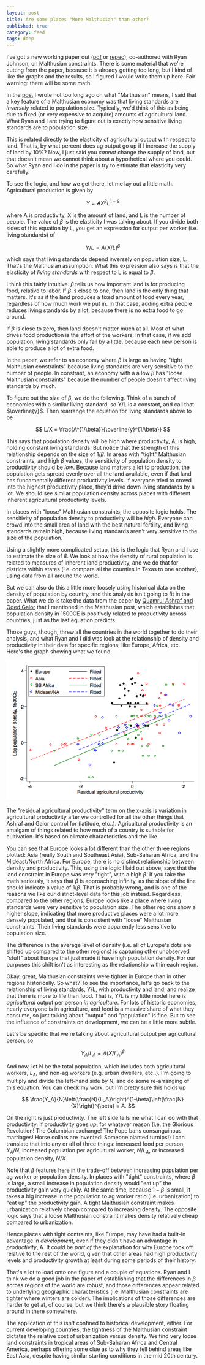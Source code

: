 ```yaml
---
layout: post
title: Are some places "More Malthusian" than other?
published: true
category: feed
tags: deep
---
```


I've got a new working paper out ([pdf](/assets/2017-06-28-Constraint.pdf) or [repec](https://ideas.repec.org/p/hou/wpaper/2017-192-55.html)), co-authored with Ryan Johnson, on Malthusian constraints. There is some material that we're cutting from the paper, because it is already getting too long, but I kind of like the graphs and the results, so I figured I would write them up here. Fair warning: there will be some math.

In the [post](https://growthecon.com/blog/Malthus/) I wrote not too long ago on what "Malthusian" means, I said that a key feature of a Malthusian economy was that living standards are *inversely* related to population size. Typically, we'd think of this as being due to fixed (or very expensive to acquire) amounts of agricultural land. What Ryan and I are trying to figure out is exactly how sensitive living standards are to population size. 

This is related directly to the elasticity of agricultural output with respect to land. That is, by what percent does ag output go up if I increase the supply of land by 10%? Now, I just said you *cannot* change the supply of land, but that doesn't mean we cannot think about a hypothetical where you could. So what Ryan and I do in the paper is try to estimate that elasticity very carefully. 

To see the logic, and how we get there, let me lay out a little math. Agricultural production is given by

$$
Y = A X^{\beta} L^{1-\beta}
$$

where A is productivity, X is the amount of land, and L is the number of people. The value of $\beta$ is the elasticity I was talking about. If you divide both sides of this equation by L, you get an expression for output per worker (i.e. living standards) of

$$
Y/L = A (X/L)^{\beta}
$$

which says that living standards depend inversely on population size, L. That's the Malthusian assumption. What this expression also says is that the elasticity of *living standards* with respect to L is equal to $\beta$. 

I think this fairly intuitive. $\beta$ tells us how important land is for producing food, relative to labor. If $\beta$ is close to one, then land is the only thing that matters. It's as if the land produces a fixed amount of food every year, regardless of how much work we put in. In that case, adding extra people reduces living standards by a lot, because there is no extra food to go around. 

If $\beta$ is close to zero, then land doesn't matter much at all. Most of what drives food production is the effort of the workers. In that case, if we add population, living standards only fall by a little, because each new person is able to produce a lot of extra food.

In the paper, we refer to an economy where $\beta$ is large as having "tight Malthusian constraints" because living standards are very sensitive to the number of people. In constrast, an economy with a a low $\beta$ has "loose Malthusian constraints" because the number of people doesn't affect living standards by much. 

To figure out the size of $\beta$, we do the following. Think of a bunch of economies with a similar living standard, so Y/L is a constant, and call that $\overline{y}$. Then rearrange the equation for living standards above to be

$$
L/X = \frac{A^{1/\beta}}{\overline{y}^{1/\beta}}
$$

This says that population density will be high where productivity, A, is high, holding constant living standards. But notice that the strength of this relationship depends on the size of $1/\beta$. In areas with "tight" Malthusian constraints, and high $\beta$ values, the sensitivity of population density to productivity should be *low*. Because land matters a lot to production, the population gets spread evenly over all the land available, even if that land has fundamentally different productivity levels. If everyone tried to crowd into the highest productivity place, they'd drive down living standards by a lot. We should see similar population density across places with different inherent agricultural productivity levels.

In places with "loose" Malthusian constraints, the opposite logic holds. The sensitivity of population density to productivity will be *high*. Everyone can crowd into the small area of land with the best natural fertility, and living standards remain high, because living standards aren't very sensitive to the size of the population. 

Using a slightly more complicated setup, this is the logic that Ryan and I use to estimate the size of $\beta$. We look at how the density of rural population is related to measures of inherent land productivity, and we do that for districts within states (i.e. compare all the counties in Texas to one another), using data from all around the world. 

But we can also do this a little more loosely using historical data on the density of population by country, and this analysis isn't going to fit in the paper. What we do is take the data from the paper by [Quamrul Ashraf and Oded Galor](https://ideas.repec.org/a/aea/aecrev/v101y2011i5p2003-41.html) that I mentioned in the Malthusian post, which establishes that population density in 1500CE is positively related to productivity across countries, just as the last equation predicts.

Those guys, though, threw all the countries in the world together to do their analysis, and what Ryan and I did was look at the relationship of density and productivity in their data for specific regions, like Europe, Africa, etc.. Here's the graph showing what we found.

![Density and Productivity](/assets/fig_ag_regions.png)

The "residual agricultural productivity" term on the x-axis is variation in agricultural productivity after we controlled for all the other things that Ashraf and Galor control for (latitude, etc..). Agricultural productivity is an amalgam of things related to how much of a country is suitable for cultivation. It's based on climate characteristics and the like. 

You can see that Europe looks a lot different than the other three regions plotted: Asia (really South and Southeast Asia), Sub-Saharan Africa, and the Mideast/North Africa. For Europe, there is no distinct relationship between density and productivity. This, using the logic I laid out above, says that the land constraint in Europe was very "tight", with a high $\beta$. If you take the math seriously, it says that $\beta$ is approaching infinity, as the slope of the line should indicate a value of $1/\beta$. That is probably wrong, and is one of the reasons we like our district-level data for this job instead. Regardless, compared to the other regions, Europe looks like a place where living standards were very sensitive to population size. The other regions show a higher slope, indicating that more productive places were a lot more densely populated, and that is consistent with "loose" Malthusian constraints. Their living standards were apparently less sensitive to population size. 

The difference in the average level of density (i.e. all of Europe's dots are shifted up compared to the other regions) is capturing other unobserved "stuff" about Europe that just made it have high population density. For our purposes this shift isn't as interesting as the relationship within each region. 

Okay, great, Malthusian constraints were tighter in Europe than in other regions historically. So what? To see the importance, let's go back to the relationship of living standards, Y/L, with productivity and land, and realize that there is more to life than food. That is, Y/L is my little model here is *agricultural* output per person *in agriculture*. For lots of historic economies, nearly everyone is in agriculture, and food is a massive share of what they consume, so just talking about "output" and "population" is fine. But to see the influence of constraints on development, we can be a little more subtle. 

Let's be specific that we're talking about agricultural output per agricultural person, so

$$
Y_A/L_A = A (X/L_A)^{\beta}
$$

And now, let N be the total population, which includes both agricultural workers, $L_A$, and non-ag workers (e.g. urban dwellers, etc..). I'm going to multiply and divide the left-hand side by N, and do some re-arranging of this equation. You can check my work, but I'm pretty sure this holds up

$$
\frac{Y_A}{N}\left(\frac{N}{L_A}\right)^{1-\beta}\left(\frac{N}{X}\right)^{\beta} = A.
$$

On the right is just productivity. The left side tells me what I can do with that productivity. If productivity goes *up*, for whatever reason (i.e. the Glorious Revolution! The Columbian exchange! The Pope bans consanguinous marriages! Horse collars are invented! Someone planted turnips!) I can translate that into any or all of three things: increased food per person, $Y_A/N$, increased population per agricultural worker, $N/L_A$, or increased population density, $N/X$.

Note that $\beta$ features here in the trade-off between increasing population per ag worker or population density. In places with "tight" constraints, where $\beta$ is large, a small increase in population density would "eat up" the productivity gain very quickly. At the same time, because $1-\beta$ is small, it takes a big increase in the population to ag worker ratio (i.e. urbanization) to "eat up" the productivity gain. A tight Malthusian constraint makes urbanization relatively cheap compared to increasing density. The opposite logic says that a loose Malthusian constraint makes density relatively cheap compared to urbanization.

Hence places with tight contraints, like Europe, may have had a built-in advantage in *development*, even if they didn't have an advantage in *productivity*, A. It could be *part of* the explanation for why Europe took off relative to the rest of the world, given that other areas had high productivity levels and productivity growth at least during some periods of their history.

That's a lot to load onto one figure and a couple of equations. Ryan and I think we do a good job in the paper of establishing that the differences in $\beta$ across regions of the world are robust, and those differences appear related to underlying geographic characteristics (i.e. Malthusian constraints are tighter where winters are colder). The implications of those differences are harder to get at, of course, but we think there's a plausible story floating around in there somewhere. 

The application of this isn't confined to historical development, either. For current developing countries, the tightness of the Malthusian constraint dictates the relative cost of urbanization versus density. We find very loose land constraints in tropical areas of Sub-Saharan Africa and Central America, perhaps offering some clue as to why they fell behind areas like East Asia, despite having similar starting conditions in the mid 20th century. 